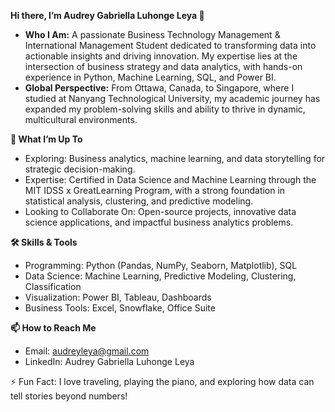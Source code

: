 **Hi there, I’m Audrey Gabriella Luhonge Leya 👋**

- **Who I Am:** A passionate Business Technology Management & International Management Student dedicated to transforming data into actionable insights and driving innovation. My expertise lies at the intersection of business strategy and data analytics, with hands-on experience in Python, Machine Learning, SQL, and Power BI.
- **Global Perspective:** From Ottawa, Canada, to Singapore, where I studied at Nanyang Technological University, my academic journey has expanded my problem-solving skills and ability to thrive in dynamic, multicultural environments.

**🚀 What I’m Up To**
- Exploring: Business analytics, machine learning, and data storytelling for strategic decision-making.
- Expertise: Certified in Data Science and Machine Learning through the MIT IDSS x GreatLearning Program, with a strong foundation in statistical analysis, clustering, and predictive modeling.
- Looking to Collaborate On: Open-source projects, innovative data science applications, and impactful business analytics problems.

**🛠️ Skills & Tools**
- Programming: Python (Pandas, NumPy, Seaborn, Matplotlib), SQL
- Data Science: Machine Learning, Predictive Modeling, Clustering, Classification
- Visualization: Power BI, Tableau, Dashboards
- Business Tools: Excel, Snowflake, Office Suite

**📫 How to Reach Me**
- Email: audreyleya@gmail.com
- LinkedIn: Audrey Gabriella Luhonge Leya

⚡ Fun Fact: I love traveling, playing the piano, and exploring how data can tell stories beyond numbers!
